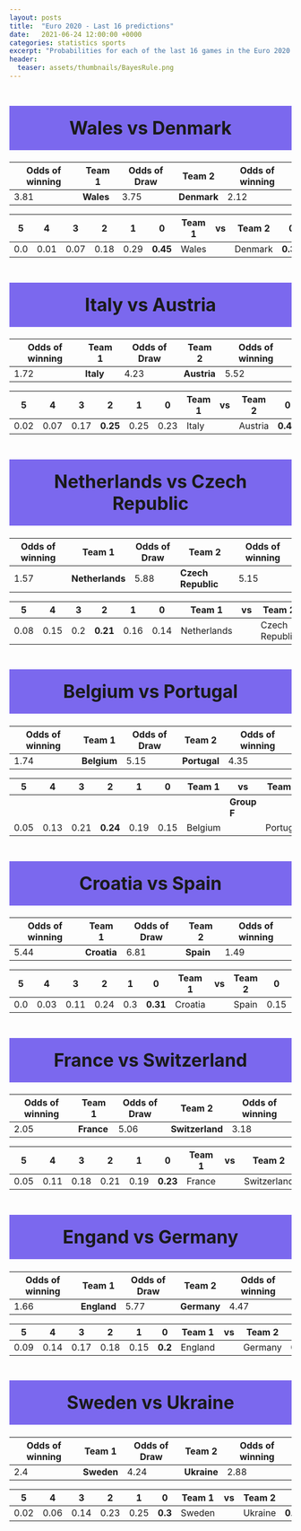 ```yaml
---
layout: posts
title:  "Euro 2020 - Last 16 predictions"
date:   2021-06-24 12:00:00 +0000
categories: statistics sports
excerpt: "Probabilities for each of the last 16 games in the Euro 2020 tournament"
header:
  teaser: assets/thumbnails/BayesRule.png
---
```



<h1 style="text-align: center; font-size:32px;background-color:mediumslateblue;padding:20px;">Wales vs Denmark</h1>

|Odds of winning | Team 1| Odds of Draw |Team 2|Odds of winning 
 |-|-|-|-|-| 
 |3.81|**Wales**|3.75|**Denmark**|2.12| 



|5|4|3|2|1|0| Team 1|vs|Team 2|0|1|2|3|4|5 
 |-|-|-|-|-|-|-|-|-|-|-|-|-|-|-| 
 |0.0|0.01|0.07|0.18|0.29|**0.45**| Wales | | Denmark |**0.32**|0.26|0.23|0.13|0.05|0.01| 


<h1 style="text-align: center; font-size:32px;background-color:mediumslateblue;padding:20px;">Italy vs Austria</h1>

|Odds of winning | Team 1| Odds of Draw |Team 2|Odds of winning 
 |-|-|-|-|-| 
 |1.72|**Italy**|4.23|**Austria**|5.52|


|5|4|3|2|1|0| Team 1|vs|Team 2|0|1|2|3|4|5 
 |-|-|-|-|-|-|-|-|-|-|-|-|-|-|-| 
 |0.02|0.07|0.17|**0.25**|0.25|0.23| Italy | | Austria |**0.48**|0.31|0.16|0.04|0.0|0.0| 

<h1 style="text-align: center; font-size:32px;background-color:mediumslateblue;padding:20px;">Netherlands vs Czech Republic</h1>

 |Odds of winning | Team 1| Odds of Draw |Team 2|Odds of winning 
 |-|-|-|-|-| 
 |1.57|**Netherlands**|5.88|**Czech Republic**|5.15| 


|5|4|3|2|1|0| Team 1|vs|Team 2|0|1|2|3|4|5 
 |-|-|-|-|-|-|-|-|-|-|-|-|-|-|-| 
 |0.08|0.15|0.2|**0.21**|0.16|0.14| Netherlands | | Czech Republic |**0.35**|0.28|0.22|0.11|0.03|0.01| 

<h1 style="text-align: center; font-size:32px;background-color:mediumslateblue;padding:20px;">Belgium vs Portugal</h1>

|Odds of winning | Team 1| Odds of Draw |Team 2|Odds of winning 
 |-|-|-|-|-| 
 |1.74|**Belgium**|5.15|**Portugal**|4.35| 


|5|4|3|2|1|0| Team 1|vs|Team 2|0|1|2|3|4|5 
 |-|-|-|-|-|-|-|-|-|-|-|-|-|-|-| 
 | | | | | | | | **Group F** | | | | | | | | 
 |0.05|0.13|0.21|**0.24**|0.19|0.15| Belgium | | Portugal |**0.31**|0.3|0.24|0.11|0.03|0.0|



<h1 style="text-align: center; font-size:32px;background-color:mediumslateblue;padding:20px;">Croatia vs Spain</h1>


|Odds of winning | Team 1| Odds of Draw |Team 2|Odds of winning 
 |-|-|-|-|-| 
 |5.44|**Croatia**|6.81|**Spain**|1.49| 




|5|4|3|2|1|0| Team 1|vs|Team 2|0|1|2|3|4|5 
 |-|-|-|-|-|-|-|-|-|-|-|-|-|-|-| 
 |0.0|0.03|0.11|0.24|0.3|**0.31**| Croatia | | Spain |0.15|0.13|0.16|**0.17**|0.15|0.11|




<h1 style="text-align: center; font-size:32px;background-color:mediumslateblue;padding:20px;">France vs Switzerland</h1>

|Odds of winning | Team 1| Odds of Draw |Team 2|Odds of winning 
 |-|-|-|-|-| 
 |2.05|**France**|5.06|**Switzerland**|3.18| 




|5|4|3|2|1|0| Team 1|vs|Team 2|0|1|2|3|4|5 
 |-|-|-|-|-|-|-|-|-|-|-|-|-|-|-| 
 |0.05|0.11|0.18|0.21|0.19|**0.23**| France | | Switzerland |**0.29**|0.25|0.23|0.14|0.06|0.02|


<h1 style="text-align: center; font-size:32px;background-color:mediumslateblue;padding:20px;">Engand vs Germany</h1>


 |Odds of winning | Team 1| Odds of Draw |Team 2|Odds of winning 
 |-|-|-|-|-| 
 |1.66|**England**|5.77|**Germany**|4.47| 


|5|4|3|2|1|0| Team 1|vs|Team 2|0|1|2|3|4|5 
 |-|-|-|-|-|-|-|-|-|-|-|-|-|-|-| 
 |0.09|0.14|0.17|0.18|0.15|**0.2**| England | | Germany |**0.32**|0.29|0.24|0.11|0.03|0.01| 



<h1 style="text-align: center; font-size:32px;background-color:mediumslateblue;padding:20px;">Sweden vs Ukraine</h1>

|Odds of winning | Team 1| Odds of Draw |Team 2|Odds of winning 
 |-|-|-|-|-| 
 |2.4|**Sweden**|4.24|**Ukraine**|2.88| 


|5|4|3|2|1|0| Team 1|vs|Team 2|0|1|2|3|4|5 
 |-|-|-|-|-|-|-|-|-|-|-|-|-|-|-| 
 |0.02|0.06|0.14|0.23|0.25|**0.3**| Sweden | | Ukraine |**0.32**|0.28|0.24|0.12|0.04|0.01|